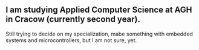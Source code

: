 ## I am studying Applied Computer Science at AGH in Cracow (currently second year). <br>
Still trying to decide on my specialization, mabe something with embedded systems and microcontrollers, but I am not sure, yet.

<picture>
  <source
    srcset="https://github-readme-stats.vercel.app/api?username=MasiaSaig&show_icons=true&theme=dracula&hide_title=true"
    media="(prefers-color-scheme: dark)"
  />

 <!-- <source
    srcset="https://github-readme-stats.vercel.app/api/top-langs/username=MasiaSaig&size_weight=0.5&count_weight=0.5"
    media=(prefers-color-scheme: dark)"
  />
  <img src="https://github-readme-stats.vercel.app/api/top-langs/username=anuraghazra&size_weight=0.5&count_weight=0.5 
  ![Top Langs](https://github-readme-stats.vercel.app/api/top-langs/username=anuraghazra&size_weight=0.5&count_weight=0.5)
!-->
</picture>
